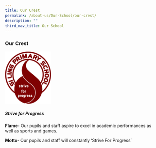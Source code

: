 ```yaml
---
title: Our Crest
permalink: /about-us/Our-School/our-crest/
description: ""
third_nav_title: Our School
---
```

### Our Crest

<img src="/images/About%20Us/crest.png" 
     style="width:30%">
##### **Strive for Progress**

**Flame**\- Our pupils and staff aspire to excel in academic performances as well as sports and games.

**Motto**\- Our pupils and staff will constantly ‘Strive For Progress’